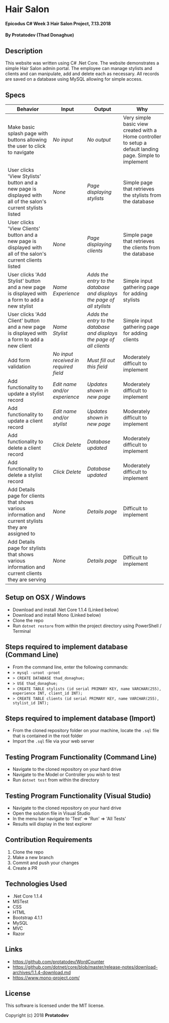 # Hair Salon

#### Epicodus C# Week 3 Hair Salon Project, 7.13.2018

#### By Protatodev (Thad Donaghue)

## Description

This website was written using C# .Net Core. The website demonstrates a simple Hair Salon admin portal. The employee can manage stylists and clients and can manipulate, add and delete each as necessary. All records are saved on a database using MySQL allowing for simple access.

## Specs

| Behavior | Input | Output | Why |
|----------|-------|--------|-----|
| Make basic splash page with buttons allowing the user to click to navigate | *No input* | *No output* | Very simple basic view created with a Home controller to setup a default landing page. Simple to implement |
| User clicks 'View Stylists' button and a new page is displayed with all of the salon's current stylists listed | *None* | *Page displaying stylists* | Simple page that retrieves the stylists from the database |
| User clicks 'View Clients' button and a new page is displayed with all of the salon's current clients listed | *None* | *Page displaying clients* | Simple page that retrieves the clients from the database |
| User clicks 'Add Stylist' button and a new page is displayed with a form to add a new stylist | *Name* *Experience* | *Adds the entry to the database and displays the page of all stylists* | Simple input gathering page for adding stylists |
| User clicks 'Add Client' button and a new page is displayed with a form to add a new client | *Name* *Stylist* | *Adds the entry to the database and displays the page of all clients* | Simple input gathering page for adding clients |
| Add form validation | *No input received in required field* | *Must fill out this field* | Moderately difficult to implement |
| Add functionality to update a stylist record | *Edit name and/or experience* | *Updates shown in new page* | Moderately difficult to implement |
| Add functionality to update a client record | *Edit name and/or stylist* | *Updates shown in new page* | Moderately difficult to implement |
| Add functionality to delete a client record | *Click Delete* | *Database updated* | Moderately difficult to implement |
| Add functionality to delete a stylist record | *Click Delete* | *Database updated* | Moderately difficult to implement |
| Add Details page for clients that shows various information and current stylists they are assigned to | *None* | *Details page* | Difficult to implement |
| Add Details page for stylists that shows various information and current clients they are serving | *None* | *Details page* | Difficult to implement |

## Setup on OSX / Windows

* Download and install .Net Core 1.1.4 (Linked below)
* Download and install Mono (Linked below)
* Clone the repo
* Run `dotnet restore` from within the project directory using PowerShell / Terminal

## Steps required to implement database (Command Line)

* From the command line, enter the following commands: 
* `> mysql -uroot -proot`
* `> CREATE DATABASE thad_donaghue;`
* `> USE thad_donaghue;`
* `> CREATE TABLE stylists (id serial PRIMARY KEY, name VARCHAR(255), experience INT, client_id INT);`
* `> CREATE TABLE clients (id serial PRIMARY KEY, name VARCHAR(255), stylist_id INT);`

## Steps required to implement database (Import)

* From the cloned repository folder on your machine, locate the `.sql` file that is contained in the root folder
* Import the `.sql` file via your web server

## Testing Program Functionality (Command Line)

* Navigate to the cloned repository on your hard drive
* Navigate to the Model or Controller you wish to test
* Run `dotnet test` from within the directory

## Testing Program Functionality (Visual Studio)

* Navigate to the cloned repository on your hard drive
* Open the solution file in Visual Studio
* In the menu bar navigate to 'Test' => 'Run' => 'All Tests'
* Results will display in the test explorer

## Contribution Requirements

1. Clone the repo
1. Make a new branch
1. Commit and push your changes
1. Create a PR

## Technologies Used

* .Net Core 1.1.4
* MSTest
* CSS
* HTML
* Bootstrap 4.1.1
* MySQL
* MVC
* Razor

## Links

* https://github.com/protatodev/WordCounter
* https://github.com/dotnet/core/blob/master/release-notes/download-archives/1.1.4-download.md
* https://www.mono-project.com/

## License

This software is licensed under the MIT license.

Copyright (c) 2018 **Protatodev**